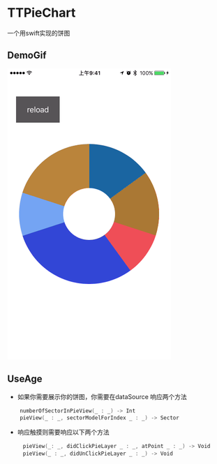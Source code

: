 # TTPieChart
一个用swift实现的饼图
## DemoGif
![DemoGif](https://github.com/TTube/TTPieChart/blob/master/DemoGif/DemoGif.gif?raw=true)

## UseAge

+ 如果你需要展示你的饼图，你需要在dataSource 响应两个方法
 

``` swift
    numberOfSectorInPieView(_ : _) -> Int
    pieView(_ : _, sectorModelForIndex _ : _) -> Sector

```

+ 响应触摸则需要响应以下两个方法

``` swift
     pieView(_: _, didClickPieLayer _ : _, atPoint _ : _) -> Void
     pieView(_ : _, didUnClickPieLayer _ : _) -> Void

```
